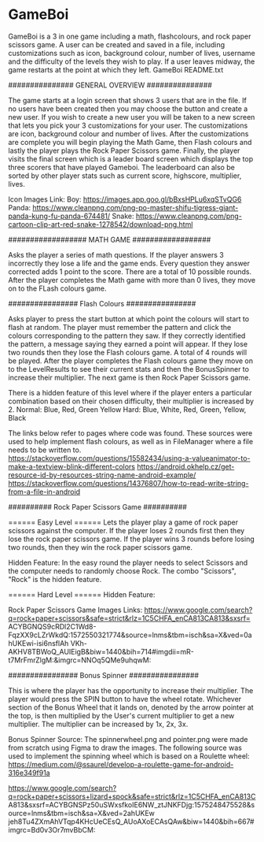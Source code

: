 # GameBoi
GameBoi is a 3 in one game including a math, flashcolours, and rock paper scissors game. A user can be created and saved in a file, including customizations such as icon, background colour, number of lives, username and the difficulty of the levels they wish to play. If a user leaves midway, the game restarts at the point at which they left.
GameBoi README.txt

############### GENERAL OVERVIEW ###############

The game starts at a login screen that shows 3 users that are in the file. If no users have been
created then you may choose the button and create a new user. If you wish to create a new user you
will be taken to a new screen that lets you pick your 3 customizations for your user. The
customizations are icon, background colour and  number of lives. After the customizations are
complete you will begin playing the Math Game, then Flash colours and lastly the player plays the
Rock Paper Scissors game. Finally, the player visits the final screen which is a leader board screen
which displays the top three scorers that have played Gameboi. The leaderboard can also be sorted by
other player stats such as current score, highscore, multiplier, lives.

Icon Images Link:
Boy: https://images.app.goo.gl/bBxsHPLu6xqSTvQG6
Panda: https://www.cleanpng.com/png-po-master-shifu-tigress-giant-panda-kung-fu-panda-674481/
Snake: https://www.cleanpng.com/png-cartoon-clip-art-red-snake-1278542/download-png.html

################## MATH GAME ##################

Asks the player a series of math questions. If the player answers 3 incorrectly they lose a
life and the game ends. Every question they answer corrected adds 1 point to the score. There are a
total of 10 possible rounds. After the player completes the Math game with more than 0 lives,
they move on to the FLash colours game.


################ Flash Colours ################

Asks player to press the start button at which point the colours will start to flash at random. The
player must remember the pattern and click the colours corresponding to the pattern they saw. If they
correctly identified the pattern, a message saying they earned a point will appear. If they lose two
rounds then they lose the Flash colours game. A total of 4 rounds will be played. After the player
completes the Flash colours game they move on to the LevelResults to see their current stats and
then the BonusSpinner to increase their multiplier. The next game is then Rock Paper Scissors game.

There is a hidden feature of this level where if the player enters a particular combination based on
their chosen difficulty, their multiplier is increased by 2.
Normal: Blue, Red, Green Yellow
Hard: Blue, White, Red, Green, Yellow, Black

The links below refer to pages where code was found. These sources were used to help implement flash
colours, as well as in FileManager where a file needs to be written to.
https://stackoverflow.com/questions/15582434/using-a-valueanimator-to-make-a-textview-blink-different-colors
https://android.okhelp.cz/get-resource-id-by-resources-string-name-android-example/
https://stackoverflow.com/questions/14376807/how-to-read-write-string-from-a-file-in-android


########## Rock Paper Scissors Game ##########

====== Easy Level ======
Lets the player play a game of rock paper scissors against the computer. If the player loses 2
rounds first then they lose the rock paper scissors game. If the player wins 3 rounds before losing
two rounds, then they win the rock paper scissors game.

Hidden Feature:
In the easy round the player needs to select Scissors and the computer needs to randomly choose
Rock. The combo "Scissors", "Rock" is the hidden feature.

====== Hard Level ======
Hidden Feature:



Rock Paper Scissors Game Images Links:
https://www.google.com/search?q=rock+paper+scissors&safe=strict&rlz=1C5CHFA_enCA813CA813&sxsrf=
ACYBGNQS9cRDl2C1Wd8-FqzXX9cLZrWkdQ:1572550321774&source=lnms&tbm=isch&sa=X&ved=0ahUKEwi-isi6nsflAh
VKh-AKHV8TBWoQ_AUIEigB&biw=1440&bih=714#imgdii=mR-t7MrFmrZlgM:&imgrc=NNOq5QMe9uhqwM:

################ Bonus Spinner ################

This is where the player has the opportunity to increase their multiplier. The player would press
the SPIN button to have the wheel rotate. Whichever section of the Bonus Wheel that it lands on,
denoted by the arrow pointer at the top, is then multiplied by the User's current multiplier to get
a new multiplier. The multiplier can be increased by 1x, 2x, 3x.

Bonus Spinner Source:
The spinnerwheel.png and pointer.png were made from scratch using Figma to draw the images.
The following source was used to implement the spinning wheel which is based on a Roulette wheel:
https://medium.com/@ssaurel/develop-a-roulette-game-for-android-316e349f91a

https://www.google.com/search?q=rock+paper+scissors+lizard+spock&safe=strict&rlz=1C5CHFA_enCA813C
A813&sxsrf=ACYBGNSPz50uSWxsfkoIE6NW_ztJNKFDjg:1575248475528&source=lnms&tbm=isch&sa=X&ved=2ahUKEw
jeh8Tu4ZXmAhVTqp4KHcUeCEsQ_AUoAXoECAsQAw&biw=1440&bih=667#imgrc=Bd0v3Or7mvBbCM:
